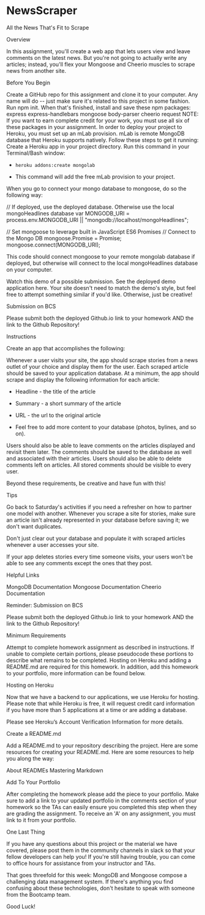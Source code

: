 # NewsScraper
All the News That's Fit to Scrape


Overview

In this assignment, you'll create a web app that lets users view and leave comments on the latest news. But you're not going to actually write any articles; instead, you'll flex your Mongoose and Cheerio muscles to scrape news from another site.


Before You Begin


Create a GitHub repo for this assignment and clone it to your computer. Any name will do -- just make sure it's related to this project in some fashion.
Run npm init. When that's finished, install and save these npm packages:
express
express-handlebars
mongoose
body-parser
cheerio
request
NOTE: If you want to earn complete credit for your work, you must use all six of these packages in your assignment.
In order to deploy your project to Heroku, you must set up an mLab provision. mLab is remote MongoDB database that Heroku supports natively. Follow these steps to get it running:
Create a Heroku app in your project directory.
Run this command in your Terminal/Bash window:


* `heroku addons:create mongolab`

* This command will add the free mLab provision to your project.

When you go to connect your mongo database to mongoose, do so the following way:


// If deployed, use the deployed database. Otherwise use the local mongoHeadlines database
var MONGODB_URI = process.env.MONGODB_URI || "mongodb://localhost/mongoHeadlines";

// Set mongoose to leverage built in JavaScript ES6 Promises
// Connect to the Mongo DB
mongoose.Promise = Promise;
mongoose.connect(MONGODB_URI);

This code should connect mongoose to your remote mongolab database if deployed, but otherwise will connect to the local mongoHeadlines database on your computer.



Watch this demo of a possible submission. See the deployed demo application here.
Your site doesn't need to match the demo's style, but feel free to attempt something similar if you'd like. Otherwise, just be creative!



Submission on BCS


Please submit both the deployed Github.io link to your homework AND the link to the Github Repository!



Instructions


Create an app that accomplishes the following:



Whenever a user visits your site, the app should scrape stories from a news outlet of your choice and display them for the user. Each scraped article should be saved to your application database. At a minimum, the app should scrape and display the following information for each article:


 * Headline - the title of the article

 * Summary - a short summary of the article

 * URL - the url to the original article

 * Feel free to add more content to your database (photos, bylines, and so on).

Users should also be able to leave comments on the articles displayed and revisit them later. The comments should be saved to the database as well and associated with their articles. Users should also be able to delete comments left on articles. All stored comments should be visible to every user.



Beyond these requirements, be creative and have fun with this!



Tips


Go back to Saturday's activities if you need a refresher on how to partner one model with another.
Whenever you scrape a site for stories, make sure an article isn't already represented in your database before saving it; we don't want duplicates.

Don't just clear out your database and populate it with scraped articles whenever a user accesses your site.


If your app deletes stories every time someone visits, your users won't be able to see any comments except the ones that they post.





Helpful Links


MongoDB Documentation
Mongoose Documentation
Cheerio Documentation



Reminder: Submission on BCS


Please submit both the deployed Github.io link to your homework AND the link to the Github Repository!





Minimum Requirements

Attempt to complete homework assignment as described in instructions. If unable to complete certain portions, please pseudocode these portions to describe what remains to be completed. Hosting on Heroku and adding a README.md are required for this homework. In addition, add this homework to your portfolio, more information can be found below.




Hosting on Heroku

Now that we have a backend to our applications, we use Heroku for hosting. Please note that while Heroku is free, it will request credit card information if you have more than 5 applications at a time or are adding a database.

Please see Heroku’s Account Verification Information for more details.




Create a README.md

Add a README.md to your repository describing the project. Here are some resources for creating your README.md. Here are some resources to help you along the way:


About READMEs
Mastering Markdown





Add To Your Portfolio

After completing the homework please add the piece to your portfolio. Make sure to add a link to your updated portfolio in the comments section of your homework so the TAs can easily ensure you completed this step when they are grading the assignment. To receive an 'A' on any assignment, you must link to it from your portfolio.




One Last Thing

If you have any questions about this project or the material we have covered, please post them in the community channels in slack so that your fellow developers can help you! If you're still having trouble, you can come to office hours for assistance from your instructor and TAs.

That goes threefold for this week: MongoDB and Mongoose compose a challenging data management system. If there's anything you find confusing about these technologies, don't hesitate to speak with someone from the Bootcamp team.

Good Luck!
